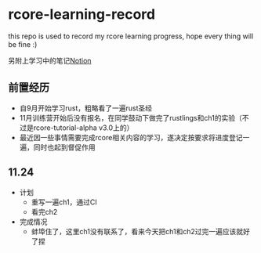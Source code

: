 # rcore-learning-record
this repo is used to record my rcore learning progress, hope every thing will be fine :)

另附上学习中的笔记[Notion](https://silicon-aurora-0f5.notion.site/0420e131c65a463793cd5b24a992f8c2?v=dc46b93f47754acfa47849256a7dd4b8)
## 前置经历
+ 自9月开始学习rust，粗略看了一遍rust圣经
+ 11月训练营开始后没有报名，在同学鼓动下做完了rustlings和ch1的实验（不过是rcore-tutorial-alpha v3.0上的）
+ 最近因一些事情需要完成rcore相关内容的学习，遂决定按要求将进度登记一遍，同时也起到督促作用

## 11.24 
+ 计划
  + 重写一遍ch1，通过CI
  + 看完ch2
+ 完成情况
  + 蚌埠住了，这里ch1没有联系了，看来今天把ch1和ch2过完一遍应该就好了捏
